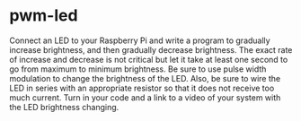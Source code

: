 # pwm-led
Connect an LED to your Raspberry Pi and write a program to gradually increase brightness, and then gradually decrease brightness. The exact rate of increase and decrease is not critical but let it take at least one second to go from maximum to minimum brightness. Be sure to use pulse width modulation to change the brightness of the LED. Also, be sure to wire the LED in series with an appropriate resistor so that it does not receive too much current.  Turn in your code and a link to a video of your system with the LED brightness changing.
